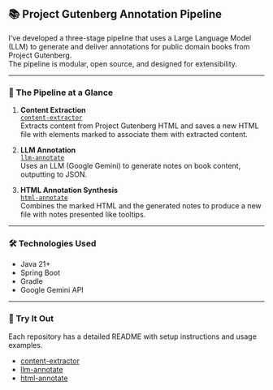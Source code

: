 ## 📚 Project Gutenberg Annotation Pipeline

I’ve developed a three-stage pipeline that uses a Large Language Model (LLM) to generate and deliver annotations for public domain books from Project Gutenberg.  
The pipeline is modular, open source, and designed for extensibility.

---

### 🔗 The Pipeline at a Glance

1. **Content Extraction**  
   [`content-extractor`](https://github.com/gsmedley213/content-extractor)  
   Extracts content from Project Gutenberg HTML and saves a new HTML file with elements marked to associate them with extracted content.
   
3. **LLM Annotation**  
   [`llm-annotate`](https://github.com/gsmedley213/llm-annotate)  
   Uses an LLM (Google Gemini) to generate notes on book content, outputting to JSON.

4. **HTML Annotation Synthesis**  
   [`html-annotate`](https://github.com/gsmedley213/html-annotate)  
   Combines the marked HTML and the generated notes to produce a new file with notes presented like tooltips.

---

### 🛠️ Technologies Used

- Java 21+
- Spring Boot
- Gradle
- Google Gemini API

---

### 🚀 Try It Out

Each repository has a detailed README with setup instructions and usage examples.  

- [content-extractor](https://github.com/gsmedley213/content-extractor)
- [llm-annotate](https://github.com/gsmedley213/llm-annotate)
- [html-annotate](https://github.com/gsmedley213/html-annotate)
